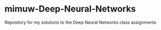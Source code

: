 # mimuw-Deep-Neural-Networks
Repository for my solutions to the Deep Neural Networks class assignments 
